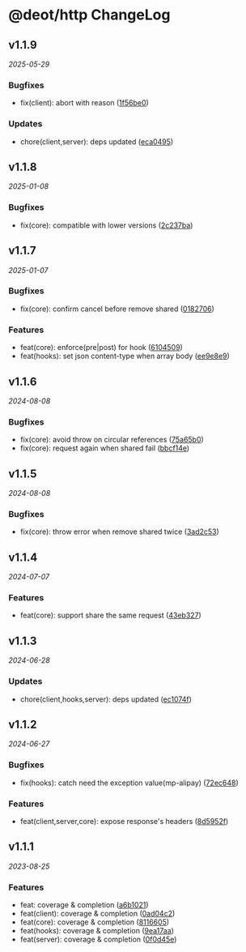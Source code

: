# @deot/http ChangeLog

## v1.1.9

_2025-05-29_

### Bugfixes

- fix(client): abort with reason ([1f56be0](https://github.com/deot/http/commit/1f56be0cf761a831e0b4195603dfdb83b7a91835))

### Updates

- chore(client,server): deps updated ([eca0495](https://github.com/deot/http/commit/eca0495a695a55835be479e71c464e2d1b7a252e))

## v1.1.8

_2025-01-08_

### Bugfixes

- fix(core): compatible with lower versions ([2c237ba](https://github.com/deot/http/commit/2c237baf8deabff1fb41d8a5a1205389f34319b1))

## v1.1.7

_2025-01-07_

### Bugfixes

- fix(core): confirm cancel before remove shared ([0182706](https://github.com/deot/http/commit/01827065c560d71498288d319582fd42a59e8799))

### Features

- feat(core): enforce(pre|post) for hook ([6104509](https://github.com/deot/http/commit/6104509c129e0a944516d9af037e4ed90e0b7c8a))
- feat(hooks): set json content-type when array body ([ee9e8e9](https://github.com/deot/http/commit/ee9e8e9043bf99c2a5326d10d6da4ecc67567af4))

## v1.1.6

_2024-08-08_

### Bugfixes

- fix(core): avoid throw on circular references ([75a65b0](https://github.com/deot/http/commit/75a65b0237236ee661fefdb14e6bf7fd8041547d))
- fix(core): request again when shared fail ([bbcf14e](https://github.com/deot/http/commit/bbcf14ebf63f68c9d2386df57b5126b76e59e493))

## v1.1.5

_2024-08-08_

### Bugfixes

- fix(core): throw error when remove shared twice ([3ad2c53](https://github.com/deot/http/commit/3ad2c534a3aae2d5c24587d56b9d398837b32a1b))

## v1.1.4

_2024-07-07_

### Features

- feat(core): support share the same request ([43eb327](https://github.com/deot/http/commit/43eb327b9ee1ff484ec0354f578cf95605a8e963))

## v1.1.3

_2024-06-28_

### Updates

- chore(client,hooks,server): deps updated ([ec1074f](https://github.com/deot/http/commit/ec1074f17df87aba700f28e12d617f27c4fef5dd))

## v1.1.2

_2024-06-27_

### Bugfixes

- fix(hooks): catch need the exception value(mp-alipay) ([72ec648](https://github.com/deot/http/commit/72ec6482134287b118ed9cd38be24c442299833f))

### Features

- feat(client,server,core): expose response's headers ([8d5952f](https://github.com/deot/http/commit/8d5952fa329aa481478ed6dab8c643d0dc2370ad))

## v1.1.1

_2023-08-25_

### Features

- feat: coverage & completion ([a6b1021](https://github.com/deot/http/commit/a6b1021926c3447df4783c6791215440f3faf3a6))
- feat(client): coverage & completion ([0ad04c2](https://github.com/deot/http/commit/0ad04c20a5d4095116b4d925070ead41e18d46ce))
- feat(core): coverage & completion ([8116605](https://github.com/deot/http/commit/8116605de886782fd96efe6be95f03c76233d8c1))
- feat(hooks): coverage & completion ([9ea17aa](https://github.com/deot/http/commit/9ea17aa40301c6c8d143d6b7af4d1c1a3fee02f1))
- feat(server): coverage & completion ([0f0d45e](https://github.com/deot/http/commit/0f0d45e9ab195ee24536b92d01c1bd0c7c6b7074))

